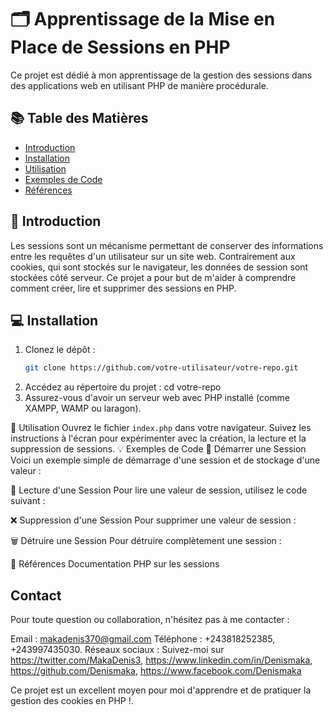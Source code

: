 # 🗂️ Apprentissage de la Mise en Place de Sessions en PHP

Ce projet est dédié à mon apprentissage de la gestion des sessions dans des applications web en utilisant PHP de manière procédurale.

## 📚 Table des Matières

-   [Introduction](#introduction)
-   [Installation](#installation)
-   [Utilisation](#utilisation)
-   [Exemples de Code](#exemples-de-code)
-   [Références](#références)

## 📝 Introduction

Les sessions sont un mécanisme permettant de conserver des informations entre les requêtes d'un utilisateur sur un site web. Contrairement aux cookies, qui sont stockés sur le navigateur, les données de session sont stockées côté serveur. Ce projet a pour but de m'aider à comprendre comment créer, lire et supprimer des sessions en PHP.

## 💻 Installation

1. Clonez le dépôt :
    ```bash
    git clone https://github.com/votre-utilisateur/votre-repo.git
    ```
2. Accédez au répertoire du projet :
   cd votre-repo
3. Assurez-vous d'avoir un serveur web avec PHP installé (comme XAMPP, WAMP ou laragon).

🚀 Utilisation
Ouvrez le fichier `index.php` dans votre navigateur.
Suivez les instructions à l'écran pour expérimenter avec la création, la lecture et la suppression de sessions.
💡 Exemples de Code
🔑 Démarrer une Session
Voici un exemple simple de démarrage d'une session et de stockage d'une valeur :

<?php
session_start(); // Démarrer la session
$_SESSION["utilisateur"] = "Jean"; // Stocker une valeur dans la session
?>

📖 Lecture d'une Session
Pour lire une valeur de session, utilisez le code suivant :

<?php
session_start(); // Démarrer la session
if(isset($_SESSION["utilisateur"])) {
    echo "Utilisateur : " . $_SESSION["utilisateur"];
} else {
    echo "Aucun utilisateur connecté.";
}
?>

❌ Suppression d'une Session
Pour supprimer une valeur de session :

<?php
session_start(); // Démarrer la session
unset($_SESSION["utilisateur"]); // Supprimer la valeur de la session
?>

🗑️ Détruire une Session
Pour détruire complètement une session :

<?php
session_start(); // Démarrer la session
session_destroy(); // Détruire la session
?>

📖 Références
Documentation PHP sur les sessions

## Contact

Pour toute question ou collaboration, n'hésitez pas à me contacter :

Email : makadenis370@gmail.com
Téléphone : +243818252385, +243997435030.
Réseaux sociaux : Suivez-moi sur https://twitter.com/MakaDenis3, https://www.linkedin.com/in/Denismaka, https://github.com/Denismaka, https://www.facebook.com/Denismaka

Ce projet est un excellent moyen pour moi d'apprendre et de pratiquer la gestion des cookies en PHP !.

